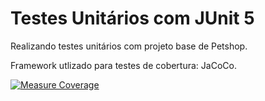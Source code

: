 # Testes Unitários com JUnit 5

Realizando testes unitários com projeto base de Petshop.

Framework utlizado para testes de cobertura: JaCoCo.

[![Measure Coverage](https://github.com/angelovictor/testes-unitarios-junit5/actions/workflows/main.yml/badge.svg)](https://github.com/angelovictor/testes-unitarios-junit5/actions/workflows/main.yml)
